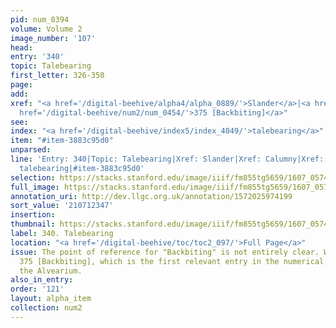 ```yaml
---
pid: num_0394
volume: Volume 2
image_number: '107'
head:
entry: '340'
topic: Talebearing
first_letter: 326-350
page:
add:
xref: "<a href='/digital-beehive/alpha4/alpha_0889/'>Slander</a>|<a href='/digital-beehive/alpha1/alpha_0117/'>Calumny</a>|<a
  href='/digital-beehive/num2/num_0454/'>375 [Backbiting]</a>"
see:
index: "<a href='/digital-beehive/index5/index_4049/'>talebearing</a>"
item: "#item-3883c95d0"
unparsed:
line: 'Entry: 340|Topic: Talebearing|Xref: Slander|Xref: Calumny|Xref: 375 [Backbiting]|Index:
  talebearing|#item-3883c95d0'
selection: https://stacks.stanford.edu/image/iiif/fm855tg5659/1607_0574/336,2347,3009,860/full/0/default.jpg
full_image: https://stacks.stanford.edu/image/iiif/fm855tg5659/1607_0574/full/full/0/default.jpg
annotation_uri: http://dev.llgc.org.uk/annotation/1572025974199
sort_value: '210712347'
insertion:
thumbnail: https://stacks.stanford.edu/image/iiif/fm855tg5659/1607_0574/336,2347,600,180/250,/0/default.jpg
label: 340. Talebearing
location: "<a href='/digital-beehive/toc/toc2_097/'>Full Page</a>"
issue: The point of reference for "Backbiting" is not entirely clear. We linked to
  375 [Backbiting], which is the first relevant entry in the numerical section of
  the Alvearium.
also_in_entry:
order: '121'
layout: alpha_item
collection: num2
---
```


